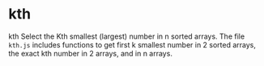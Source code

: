 kth
=======

kth
    Select the Kth smallest (largest) number in n sorted arrays. The file `kth.js` includes functions to get first k smallest number in 2 sorted arrays, the exact kth number in 2 arrays, and in n arrays.
